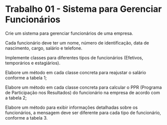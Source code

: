 # Trabalho 01 - Sistema para Gerenciar Funcionários

Crie um sistema para gerenciar funcionários de uma empresa. 

Cada funcionário deve ter um nome, número de identificação, data de nascimento, cargo, salário e telefone.

Implemente classes para diferentes tipos de funcionários (Efetivos, temporários e estagiários).

Elabore um método em cada classe concreta para reajustar o salário conforme a tabela 1;

Elabore um método em cada classe concreta para calcular o PPR (Programa de Participação nos Resultados) do funcionário na empresa de acordo com a tabela 2;

Elabore um método para exibir informações detalhadas sobre os funcionários, a mensagem deve ser diferente para cada tipo de funcionário, conforme a tabela 3.
